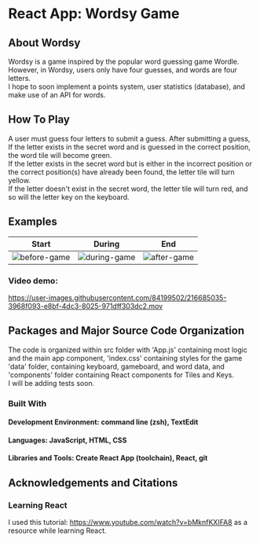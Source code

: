 # React App: Wordsy Game 
## About Wordsy
Wordsy is a game inspired by the popular word guessing game Wordle. However, in Wordsy, users only have four guesses, and words are four letters.<br>
I hope to soon implement a points system, user statistics (database), and make use of an API for words.

## How To Play
A user must guess four letters to submit a guess. After submitting a guess, If the letter exists in the secret word and is guessed in the correct position, the word tile will become green.<br>
If the letter exists in the secret word but is either in the incorrect position or the correct position(s) have already been found, the letter tile will turn yellow.<br>
If the letter doesn't exist in the secret word, the letter tile will turn red, and so will the letter key on the keyboard.

## Examples
| Start | During | End |
| ---- | ---- | ---- | 
| ![before-game](https://user-images.githubusercontent.com/84199502/216684850-d8881c88-d3f2-4549-8c17-0d7c863100b4.png) | ![during-game](https://user-images.githubusercontent.com/84199502/216684890-12690827-03cb-4677-9378-24d6952d3f26.png) | ![after-game](https://user-images.githubusercontent.com/84199502/216684920-bf16898d-8e75-4658-92f5-e2ac0b0fac79.png) |

### Video demo:
https://user-images.githubusercontent.com/84199502/216685035-3968f093-e8bf-4dc3-8025-971dff303dc2.mov

## Packages and Major Source Code Organization 
The code is organized within src folder with 'App.js' containing most logic and the main app component, 'index.css' containing styles for the game <br>
'data' folder, containing keyboard, gameboard, and word data, and 'components' folder containing React components for Tiles and Keys.<br>
I will be adding tests soon.

### Built With
#### Development Environment: command line (zsh), TextEdit
#### Languages: JavaScript, HTML, CSS
#### Libraries and Tools: Create React App (toolchain), React, git

## Acknowledgements and Citations
### Learning React
I used this tutorial: https://www.youtube.com/watch?v=bMknfKXIFA8 as a resource while learning React.
